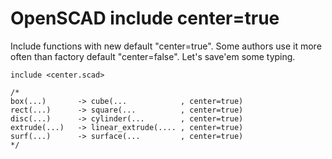 # OpenSCAD include center=true

Include functions with new default "center=true".
Some authors use it more often than factory default "center=false".
Let's save'em some typing.

    include <center.scad>

    /*
    box(...)       -> cube(...            , center=true)
    rect(...)      -> square(...          , center=true)
    disc(...)      -> cylinder(...        , center=true)
    extrude(...)   -> linear_extrude(.... , center=true)
    surf(...)      -> surface(...         , center=true)
    */
